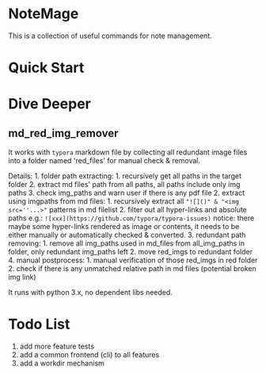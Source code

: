 # NoteMage

This is a collection of useful commands for note management.

# Quick Start

# Dive Deeper

## md_red_img_remover

It works with `typora` markdown file by collecting all redundant image files into a folder named 'red_files' for manual check & removal.

Details:
    1. folder path extracting:
        1. recursively get all paths in the target folder
        2. extract md files' path from all paths, all paths include only img paths
        3. check img_paths and warn user if there is any pdf file
    2. extract using imgpaths from md files:
        1. recursively extract all `"![]()" & "<img src=''...>"` patterns in md filelist
        2. filter out all hyper-links and absolute paths e.g.: `![xxx](https://github.com/typora/typora-issues)`
            notice: there maybe some hyper-links rendered as image or contents, it needs to be
            either manually or automatically checked & converted.
    3. redundant path removing:
        1. remove all img_paths used in md_files from all_img_paths in folder, only redundant img_paths left
        2. move red_imgs to redundant folder
    4. manual postprocess:
        1. manual verification of those red_imgs in red folder
        2. check if there is any unmatched relative path in md files (potential broken img link)

It runs with python 3.x, no dependent libs needed.


# Todo List

1. add more feature tests
2. add a common frontend (cli) to all features
3. add a workdir mechanism
